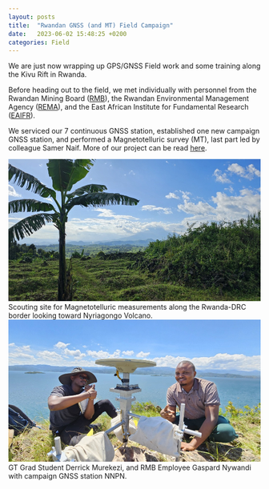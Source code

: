 ```yaml
---
layout: posts
title:  "Rwandan GNSS (and MT) Field Campaign"
date:   2023-06-02 15:48:25 +0200
categories: Field
---
```

We are just now wrapping up GPS/GNSS Field work and some training along the Kivu Rift in Rwanda.

Before heading out to the field, we met individually with personnel from the Rwandan Mining Board ([RMB]), the Rwandan Environmental Management Agency ([REMA]), and the East African Institute for Fundamental Research ([EAIFR]).

We serviced our 7 continuous GNSS station, established one new campaign GNSS station, and performed a Magnetotelluric survey (MT), last part led by colleague Samer Naif.  More of our project can be read [here][KIVU].

![Nyriagongo Volcano](/assets/images/field/Rwanda/20230530_155720_sm.jpg)
Scouting site for Magnetotelluric measurements along the Rwanda-DRC border looking toward Nyriagongo Volcano.
![Campaign GNSS Station NNPN](/assets/images/field/Rwanda/20230526_111536_sm.jpg)
GT Grad Student Derrick Murekezi, and RMB Employee Gaspard Nywandi with campaign GNSS station NNPN.

[RMB]: https://www.rmb.gov.rw/
[REMA]: https://www.rema.gov.rw/
[EAIFR]: https://eaifr.org/
[KIVU]: /KIVU
